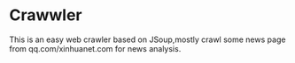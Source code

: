 # Crawwler

This is an easy web crawler based on JSoup,mostly crawl some news page from qq.com/xinhuanet.com for news analysis.

